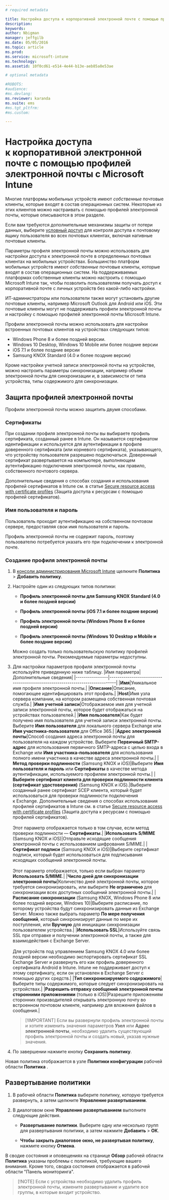 ```yaml
---
# required metadata

title: Настройка доступа к корпоративной электронной почте с помощью профилей электронной почты | Microsoft Intune
description:
keywords:
author: Nbigman
manager: jeffgilb
ms.date: 05/05/2016
ms.topic: article
ms.prod:
ms.service: microsoft-intune
ms.technology:
ms.assetid: 10f0cd61-e514-4e44-b13e-aeb85a8e53ae

# optional metadata

#ROBOTS:
#audience:
#ms.devlang:
ms.reviewer: karanda
ms.suite: ems
#ms.tgt_pltfrm:
#ms.custom:

---
```


# Настройка доступа к корпоративной электронной почте с помощью профилей электронной почты с Microsoft Intune
Многие платформы мобильных устройств имеют *собственные* почтовые клиенты, которые входят в состав операционных систем.  Некоторые из этих клиентов можно настраивать с помощью профилей электронной почты, которые описываются в этом разделе.

Если вам требуются дополнительные механизмы защиты от потери данных, выберите [условный доступ](restrict-access-to-email-and-o365-services-with-microsoft-intune.md) для контроля доступа к почтовому ящику пользователя во всех почтовых клиентах, включая нативные почтовые клиенты.

Параметры профиля электронной почты можно использовать для настройки доступа к электронной почте в определенных почтовых клиентах на мобильных устройствах.   Большинство платформ мобильных устройств имеют *собственные* почтовые клиенты, которые входят в состав операционных систем.  На поддерживаемых платформах собственные клиенты можно настроить с помощью Microsoft Intune так, чтобы позволить пользователям получать доступ к корпоративной почте с личных устройств без какой-либо настройки.  

ИТ-администраторы или пользователи также могут установить другие почтовые клиенты, например Microsoft Outlook для Android или iOS.  Эти почтовые клиенты могут не поддерживать профили электронной почты и настройку с помощью профилей электронной почты Microsoft Intune.  

Профили электронной почты можно использовать для настройки встроенных почтовых клиентов на устройствах следующих типов:
-   Windows Phone 8 и более поздней версии.
-   Windows 10 Desktop, Windows 10 Mobile или более поздние версии
-   iOS 7.1 и более поздние версии
-   Samsung KNOX Standard (4.0 и более поздние версии)


Кроме настройки учетной записи электронной почты на устройстве, можно настроить параметры синхронизации, например объем электронной почты для синхронизации и, в зависимости от типа устройства, типы содержимого для синхронизации.

## Защита профилей электронной почты
Профили электронной почты можно защитить двумя способами.

### Сертификаты
При создании профиля электронной почты вы выбираете профиль сертификата, созданный ранее в Intune. Он называется сертификатом идентификации и используется для аутентификации в профиле доверенного сертификата (или корневого сертификата), указывающего, что устройству пользователя разрешено подключаться. Доверенный сертификат развертывается на компьютере, выполняющем аутентификацию подключения электронной почты, как правило, собственного почтового сервера.

Дополнительные сведения о способах создания и использования профилей сертификатов в Intune см. в статье [Secure resource access with certificate profiles](secure-resource-access-with-certificate-profiles.md) (Защита доступа к ресурсам с помощью профилей сертификатов).

### Имя пользователя и пароль
Пользователь проходит аутентификацию на собственном почтовом сервере, предоставляя свои имя пользователя и пароль.

Профиль электронной почты не содержит пароль, поэтому пользователю потребуется указать его при подключении к электронной почте.

### Создание профиля электронной почты

1.  В [консоли администрирования Microsoft Intune](https://manage.microsoft.com) щелкните **Политика** &gt; **Добавить политику**.

2.  Настройте один из следующих типов политики:

    -   **Профиль электронной почты для Samsung KNOX Standard (4.0 и более поздней версии)**

    -   **Профиль электронной почты (iOS 7.1 и более поздние версии)**

    -   **Профиль электронной почты (Windows Phone 8 и более поздней версии)**

    -   **Профиль электронной почты (Windows 10 Desktop и Mobile и более поздние версии)**

    Можно создать только пользовательскую политику профилей электронной почты. Рекомендуемые параметры недоступны.

3.  Для настройки параметров профиля электронной почты используйте приведенную ниже таблицу.
    |Имя параметра|Дополнительные сведения|
    |----------------|-----------------------------------------------------------------------------|
    |**Имя**|Уникальное имя профиля электронной почты.|
    |**Описание**|Описание, помогающее идентифицировать этот профиль.|
    |**Host**|Имя узла сервера компании, на котором размещена собственная почтовая служба.|
    |**Имя учетной записи**|Отображаемое имя для учетной записи электронной почты, которое будет отображаться на устройствах пользователей.|
    |**Имя пользователя**|Как будет получено имя пользователя для учетной записи электронной почты. Выберите **Имя пользователя** для локального сервера Exchange или **Имя участника-пользователя** для Office 365.|
    |**Адрес электронной почты**|Способ создания адреса электронной почты для пользователя на каждом устройстве. Выберите **Первичный SMTP-адрес** для использования первичного SMTP-адреса с целью входа в Exchange или **Имя участника-пользователя** для использования полного имени участника в качестве адреса электронной почты.|
    |**Метод проверки подлинности** (Samsung KNOX и iOS)|Выберите **Имя пользователя и пароль** или **Сертификаты** в качестве метода аутентификации, используемого профилем электронной почты.|
    |**Выберите сертификат клиента для проверки подлинности клиента (сертификат удостоверения)** (Samsung KNOX и iOS).|Выберите созданный ранее сертификат SCEP клиента, который будет использоваться для проверки подлинности подключения к Exchange. Дополнительные сведения о способах использования профилей сертификатов в Intune см. в статье [Secure resource access with certificate profiles](secure-resource-access-with-certificate-profiles.md) (Защита доступа к ресурсам с помощью профилей сертификатов).<br /><br />Этот параметр отображается только в том случае, если метод проверки подлинности — **Сертификаты**.|
    |**Использовать S/MIME** (Samsung KNOX и iOS)|Отправьте исходящие сообщения электронной почты с использованием шифрования S/MIME.|
    |**Сертификат подписи** (Samsung KNOX и iOS)|Выберите сертификат подписи, который будет использоваться для подписывания исходящих сообщений электронной почты.<br /><br />Этот параметр отображается, только если выбран параметр **Использовать S/MIME**.|
    |**Число дней для синхронизации электронной почты**|Количество дней электронной почты, которое требуется синхронизировать, или выберите **Не ограничено** для синхронизации всех доступных сообщений электронной почты.|
    |**Расписание синхронизации** (Samsung KNOX, Windows Phone 8 или более поздней версии, Windows 10)|Выберите расписание, по которому устройства будут синхронизировать данные из Exchange Server. Можно также выбрать параметр **По мере получения сообщений**, который синхронизирует данные по мере их поступления, или **Вручную** для инициации синхронизации пользователем устройства.|
    |**Использовать SSL**|Используйте связь SSL при отправке и получении электронной почты, а также для взаимодействия с Exchange Server.<br /><br />Для устройств под управлением Samsung KNOX 4.0 или более поздней версии необходимо экспортировать сертификат SSL Exchange Server и развернуть его как профиль доверенного сертификата Android в Intune. Intune не поддерживает доступ к этому сертификату, если он установлен в Exchange Server с помощью других средств.|
    |**Тип синхронизируемого содержимого**|Выберите типы содержимого, которые следует синхронизировать на устройствах.| 
    |**Разрешить отправку сообщений электронной почты сторонними приложениями** (только в iOS)|Разрешите приложениям сторонних производителей открывать электронную почту во встроенном почтовом клиенте, например для вложения файлов в сообщения.|

    > [!IMPORTANT] Если вы развернули профиль электронной почты и хотите изменить значения параметров **Узел** или **Адрес электронной почты**, необходимо удалить существующий профиль электронной почты и создать новый, указав нужные значения.

4.  По завершении нажмите кнопку **Сохранить политику**.

Новая политика отображается в узле **Политики конфигурации** рабочей области **Политика** .

## Развертывание политики

1.  В рабочей области **Политика** выберите политику, которую требуется развернуть, а затем щелкните **Управление развертыванием**.

2.  В диалоговом окне **Управление развертыванием** выполните следующие действия.

    -   **Развертывание политики**. Выберите одну или несколько групп для развертывания политики, а затем нажмите **Добавить** &gt; **ОК**.

    -   **Чтобы закрыть диалоговое окно, не развертывая политику**, нажмите кнопку **Отмена**.

В сводке состояния и оповещениях на странице **Обзор** рабочей области **Политика** указаны проблемы с политикой, требующие вашего внимания. Кроме того, сводка состояния отображается в рабочей области "Панель мониторинга".

> [!NOTE] Если с устройства необходимо удалить профиль электронной почты, измените развертывание и удалите все группы, в которые входит устройство.




<!--HONumber=Jun16_HO1-->


